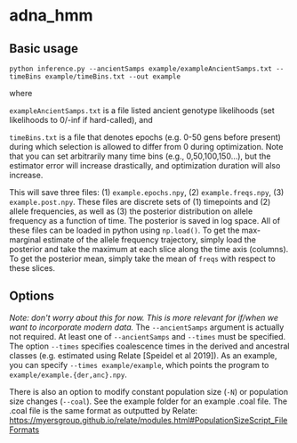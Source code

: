 # adna_hmm

## Basic usage

`
python inference.py --ancientSamps example/exampleAncientSamps.txt --timeBins example/timeBins.txt --out example
`

where 

`exampleAncientSamps.txt` is a file listed ancient genotype likelihoods (set likelihoods to 0/-inf if hard-called), and

`timeBins.txt` is a file that denotes epochs (e.g. 0-50 gens before present) during which selection is allowed to differ from 0 during optimization. Note that you can set arbitrarily many time bins (e.g., 0,50,100,150...), but the estimator error will increase drastically, and optimization duration will also increase.

This will save three files: (1) `example.epochs.npy`, (2) `example.freqs.npy`, (3) `example.post.npy`. These files are discrete sets of (1) timepoints and (2) allele frequencies, as well as (3) the posterior distribution on allele frequency as a function of time. The posterior is saved in log space. All of these files can be loaded in python using `np.load()`. To get the max-marginal estimate of the allele frequency trajectory, simply load the posterior and take the maximum at each slice along the time axis (columns). To get the posterior mean, simply take the mean of `freqs` with respect to these slices. 

## Options

*Note: don't worry about this for now. This is more relevant for if/when we want to incorporate modern data.* The `--ancientSamps` argument is actually not required. At least one of `--ancientSamps` and `--times` must be specified. The option `--times` specifies coalescence times in the derived and ancestral classes (e.g. estimated using Relate [Speidel et al 2019]). As an example, you can specify `--times example/example`, which points the program to `example/example.{der,anc}.npy`.

There is also an option to modify constant population size (`-N`) or population size changes (`--coal`). See the example folder for an example .coal file. The .coal file is the same format as outputted by Relate: https://myersgroup.github.io/relate/modules.html#PopulationSizeScript_FileFormats
